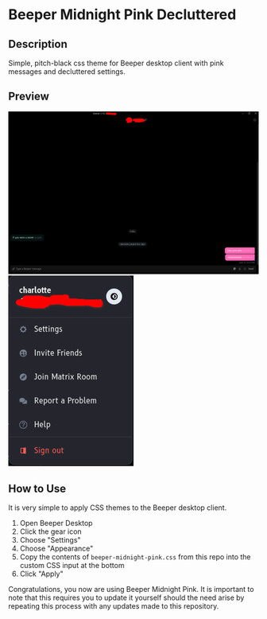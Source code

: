 # Beeper Midnight Pink Decluttered

## Description
Simple, pitch-black css theme for Beeper desktop client with pink messages and decluttered settings.

## Preview
![screenshot of application](beeper_theme.png)
![screenshot of application](beeper_theme_2.png)

## How to Use
It is very simple to apply CSS themes to the Beeper desktop client.

1. Open Beeper Desktop
2. Click the gear icon
3. Choose "Settings"
4. Choose "Appearance"
5. Copy the contents of `beeper-midnight-pink.css` from this repo into the custom CSS input at the bottom
6. Click "Apply"

Congratulations, you now are using Beeper Midnight Pink. It is important to note that this requires you to update it yourself should the need arise by repeating this process with any updates made to this repository.
